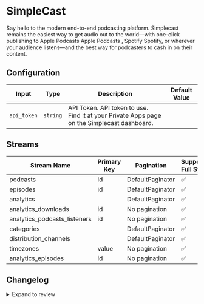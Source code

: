 # SimpleCast
Say hello to the modern end-to-end podcasting platform. Simplecast remains the easiest way to get audio out to the world—with one-click publishing to Apple Podcasts Apple Podcasts , Spotify Spotify, or wherever your audience listens—and the best way for podcasters to cash in on their content.

## Configuration

| Input | Type | Description | Default Value |
|-------|------|-------------|---------------|
| `api_token` | `string` | API Token. API token to use. Find it at your Private Apps page on the Simplecast dashboard. |  |

## Streams
| Stream Name | Primary Key | Pagination | Supports Full Sync | Supports Incremental |
|-------------|-------------|------------|---------------------|----------------------|
| podcasts | id | DefaultPaginator | ✅ |  ❌  |
| episodes | id | DefaultPaginator | ✅ |  ❌  |
| analytics |  | DefaultPaginator | ✅ |  ❌  |
| analytics_downloads | id | No pagination | ✅ |  ❌  |
| analytics_podcasts_listeners | id | No pagination | ✅ |  ❌  |
| categories |  | DefaultPaginator | ✅ |  ❌  |
| distribution_channels |  | DefaultPaginator | ✅ |  ❌  |
| timezones | value | No pagination | ✅ |  ❌  |
| analytics_episodes | id | No pagination | ✅ |  ❌  |

## Changelog

<details>
  <summary>Expand to review</summary>

| Version          | Date              | Pull Request | Subject        |
|------------------|-------------------|--------------|----------------|
| 0.0.14 | 2025-02-15 | [54049](https://github.com/airbytehq/airbyte/pull/54049) | Update dependencies |
| 0.0.13 | 2025-02-08 | [53548](https://github.com/airbytehq/airbyte/pull/53548) | Update dependencies |
| 0.0.12 | 2025-02-01 | [53086](https://github.com/airbytehq/airbyte/pull/53086) | Update dependencies |
| 0.0.11 | 2025-01-25 | [52400](https://github.com/airbytehq/airbyte/pull/52400) | Update dependencies |
| 0.0.10 | 2025-01-18 | [52001](https://github.com/airbytehq/airbyte/pull/52001) | Update dependencies |
| 0.0.9 | 2025-01-11 | [51433](https://github.com/airbytehq/airbyte/pull/51433) | Update dependencies |
| 0.0.8 | 2024-12-28 | [50765](https://github.com/airbytehq/airbyte/pull/50765) | Update dependencies |
| 0.0.7 | 2024-12-21 | [50331](https://github.com/airbytehq/airbyte/pull/50331) | Update dependencies |
| 0.0.6 | 2024-12-14 | [49772](https://github.com/airbytehq/airbyte/pull/49772) | Update dependencies |
| 0.0.5 | 2024-12-12 | [49381](https://github.com/airbytehq/airbyte/pull/49381) | Update dependencies |
| 0.0.4 | 2024-12-11 | [49129](https://github.com/airbytehq/airbyte/pull/49129) | Starting with this version, the Docker image is now rootless. Please note that this and future versions will not be compatible with Airbyte versions earlier than 0.64 |
| 0.0.3 | 2024-10-29 | [47777](https://github.com/airbytehq/airbyte/pull/47777) | Update dependencies |
| 0.0.2 | 2024-10-28 | [47571](https://github.com/airbytehq/airbyte/pull/47571) | Update dependencies |
| 0.0.1 | 2024-10-03 | | Initial release by [@parthiv11](https://github.com/parthiv11) via Connector Builder |

</details>
